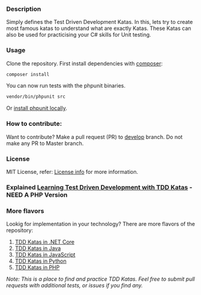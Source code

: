 ### Description
Simply defines the Test Driven Development Katas. In this, lets try to create most famous katas to understand what are exactly Katas. These Katas can also be used for practicising your C# skills for Unit testing.
### Usage
Clone the repository. First install dependencies with [composer](https://getcomposer.org): 
```bash
composer install
```
You can now run tests with the phpunit binaries.
```bash
vendor/bin/phpunit src
```
Or [install phpunit locally](https://phpunit.de/manual/6.5/en/installation.html).
### How to contribute:
Want to contribute? Make a pull request (PR) to [develop](https://github.com/garora/TDD-Katas-PHP/tree/dev) branch. Do not make any PR to Master branch.
### License
MIT License, refer: [License info](/LICENSE.txt) for more information.
### Explained [Learning Test Driven Development with TDD Katas](http://goo.gl/5NYpVI) -NEED A PHP Version

### More flavors
Lookig for implementation in your technology? There are more flavors of the repository:

 1. [TDD Katas in .NET Core](https://github.com/garora/TDD-Katas-NETCore)
 2. [TDD Katas in Java](https://github.com/garora/TDD-Katas-Java)
 3. [TDD Katas in JavaScript](https://github.com/garora/TDD-Katas-JavaScript)
 4. [TDD Katas in Python](https://github.com/garora/TDD-Katas-Python)
 5. [TDD Katas in PHP](https://github.com/garora/TDD-Katas-PHP)

_Note: This is a place to find and practice TDD Katas. Feel free to submit pull requests with additional tests, or issues if you find any._
